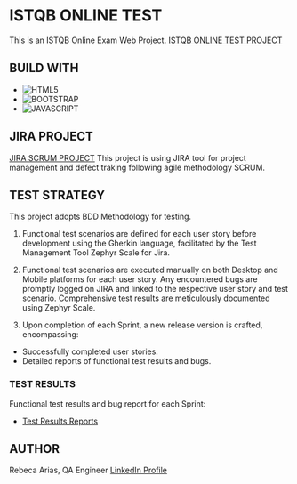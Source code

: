 # ISTQB ONLINE TEST

This is an ISTQB Online Exam Web Project.
[ISTQB ONLINE TEST PROJECT](https://rarias04.github.io/istqb-online-test/)

## BUILD WITH

- ![HTML5](https://img.shields.io/badge/html5-%23E34F26.svg?style=for-the-badge&logo=html5&logoColor=white)
- ![BOOTSTRAP](https://img.shields.io/badge/Bootstrap-563D7C?style=for-the-badge&logo=bootstrap&logoColor=white)
- ![JAVASCRIPT](https://img.shields.io/badge/JavaScript-323330?style=for-the-badge&logo=javascript&logoColor=F7DF1E)

## JIRA PROJECT

[JIRA SCRUM PROJECT](https://bootcampqarebeca.atlassian.net/jira/software/projects/IOT/boards/5)
This project is using JIRA tool for project management and defect traking following agile methodology SCRUM.

## TEST STRATEGY

This project adopts BDD Methodology for testing.

1. Functional test scenarios are defined for each user story before development using the Gherkin language, facilitated by the Test Management Tool Zephyr Scale for Jira.

2. Functional test scenarios are executed manually on both Desktop and Mobile platforms for each user story. Any encountered bugs are promptly logged on JIRA and linked to the respective user story and test scenario. Comprehensive test results are meticulously documented using Zephyr Scale.

3. Upon completion of each Sprint, a new release version is crafted, encompassing:

- Successfully completed user stories.
- Detailed reports of functional test results and bugs.

### TEST RESULTS

Functional test results and bug report for each Sprint:

- [Test Results Reports](/test-results/)

## AUTHOR

Rebeca Arias, QA Engineer
[LinkedIn Profile](https://www.linkedin.com/in/rebeca-arias-antolin-57961a128/)
